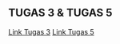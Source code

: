 ## TUGAS 3 & TUGAS 5

<a href="https://realityclub.netlify.app/">Link Tugas 3</a>
<a href="https://blackjackkgame.netlify.app/">Link Tugas 5</a>
